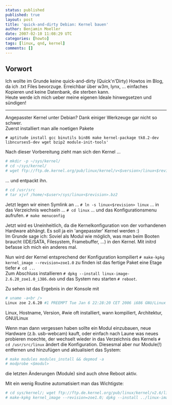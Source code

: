 ```yaml
---
status: published
published: true
layout: post
title: 'quick-and-dirty Debian: Kernel bauen'
author: Benjamin Moeller
date: 2007-02-10 11:08:29 UTC
categories: [howto]
tags: [linux, qnd, kernel]
comments: []
---
```


## Vorwort

Ich wollte im Grunde keine quick-and-dirty (Quick'n'Dirty) Howtos im Blog, da ich .txt Files bevorzuge. Erreichbar über w3m, lynx, ... einfaches Kopieren und keine Datenbank, die sterben kann.  
Heute werde ich mich ueber meine eigenen Ideale hinwegsetzen und sündigen!

---
Angepasster Kernel unter Debian? Dank einiger Werkzeuge gar nicht so schwer.  
Zuerst installiert man alle noetigen Pakete  

`# aptitude install gcc binutils bin86 make kernel-package tk8.2-dev libncurses5-dev wget bzip2 module-init-tools'`

Nach dieser Vorbereitung zieht man sich den Kernel ...  

```bash
# mkdir -p ~/sys/kernel/  
# cd ~/sys/kernel/  
# wget ftp://ftp.de.kernel.org/pub/linux/kernel/v<$version>/linux<$revision>.bz2  
```

... und entpackt ihn.  

```bash
# cd /usr/src  
# tar xjvf /home/<$user>/sys/linux<$revision>.bz2  
```

Jetzt legen wir einen Symlink an ... `# ln -s linux<$revision> linux`
... in das Verzeichnis wechseln ... `# cd linux`
... und das Konfigurationsmenu aufrufen. `# make menuconfig`  


Jetzt wird es Uneinheitlich, da die Kernelkonfiguration von der vorhandenen Hardware abhängt. Es soll ja ein 'angepasster' Kernel werden :)  
Im Grunde sage ich: Soviel als Modul wie möglich, was man beim Booten braucht (IDE/SATA, Filesystem, Framebuffer, ...) in den Kernel. Mit initrd befasse ich mich ein anderes mal.  

Nun wird der Kernel entsprechend der Konfiguration kompiliert `# make-kpkg kernel_image --revision=zoe1.0` zu finden ist das fertige Paket eine Etage tiefer `# cd ..`.  
Zum Abschluss installieren `# dpkg --install linux-image-2.6.20_zoe1.0_i386.deb` und das System neu starten `# reboot`.

Zu sehen ist das Ergebnis in der Konsole mit  
```bash
# uname -a<br />
Linux zoe 2.6.20 #1 PREEMPT Tue Jan 6 22:28:20 CET 2006 i686 GNU/Linux
```` 

Linux, Hostname, Version, #wie oft installiert, wann kompiliert, Architektur,  GNU/Linux  


Wenn man dann vergessen haben sollte ein Modul einzubauen, neue Hardware (z.b. usb-webcam) kauft, oder einfach nach Laune was neues probieren moechte, der wechselt wieder in das Verzeichnis des Kernels `# cd /usr/src/linux` ändert die Konfiguration. Diesesmal aber nur Module(!) entfernen und hinzufügen und aktualisiert das System:  

```bash
# make modules modules_install && depmod -a  
# modprobe <$modul>  
````

die letzten Änderungen (Module) sind auch ohne Reboot aktiv.


Mit ein wenig Routine automatisiert man das Wichtigste:
```bash
# cd sys/kernel/; wget ftp://ftp.de.kernel.org/pub/linux/kernel/v2.6/linux*20*.bz2; cd /usr/src/; tar xjvf ~/sys/kernel/linux*20*.bz2; ln -s linux<$revision> linux; cd linux; make menuconfig  
# make-kpkg kernel_image --revision=zoe1.0; dpkg --install ../linux-image-2.6.20_zoe1.0_i386.deb  
```

